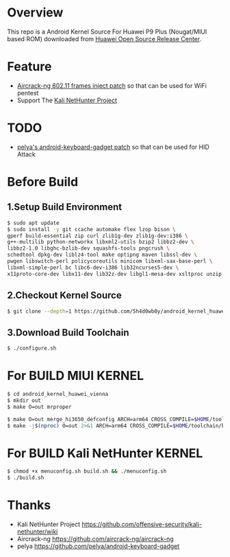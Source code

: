 Overview
========

This repo is a Android Kernel Source For Huawei P9 Plus (Nougat/MIUI based ROM) downloaded from [Huawei Open Source Release Center](https://consumer.huawei.com/en/opensource/).

Feature
=======

- [Aircrack-ng 802.11 frames inject patch](http://patches.aircrack-ng.org/mac80211.compat08082009.wl_frag+ack_v1.patch) so that can be used for WiFi pentest
- Support The [Kali NetHunter Project](https://github.com/offensive-security/kali-nethunter/wiki)

TODO
====

- [pelya's android-keyboard-gadget patch](https://github.com/pelya/android-keyboard-gadget) so that can be used for HID Attack

Before Build
============

1.Setup Build Environment
-------------------------

```bash
$ sudo apt update
$ sudo install -y git ccache automake flex lzop bison \
gperf build-essential zip curl zlib1g-dev zlib1g-dev:i386 \
g++-multilib python-networkx libxml2-utils bzip2 libbz2-dev \
libbz2-1.0 libghc-bzlib-dev squashfs-tools pngcrush \
schedtool dpkg-dev liblz4-tool make optipng maven libssl-dev \
pwgen libswitch-perl policycoreutils minicom libxml-sax-base-perl \
libxml-simple-perl bc libc6-dev-i386 lib32ncurses5-dev \
x11proto-core-dev libx11-dev lib32z-dev libgl1-mesa-dev xsltproc unzip
```

2.Checkout Kernel Source
------------------------

```bash
$ git clone --depth=1 https://github.com/5h4d0wb0y/android_kernel_huawei_vienna.git -b 7.x
```

3.Download Build Toolchain
--------------------------

```bash
$ ./configure.sh
```

For BUILD MIUI KERNEL
=====================

```bash
$ cd android_kernel_huawei_vienna
$ mkdir out 
$ make O=out mrproper
```
```bash
$ make O=out merge_hi3650_defconfig ARCH=arm64 CROSS_COMPILE=$HOME/toolchain/bin/aarch64-linux-android-
$ make -j$(nproc) O=out 2>&1 ARCH=arm64 CROSS_COMPILE=$HOME/toolchain/bin/aarch64-linux-android-
```

For BUILD Kali NetHunter KERNEL
===============================

```bash
$ chmod +x menuconfig.sh build.sh && ./menuconfig.sh
$ ./build.sh
```

Thanks
======
- Kali NetHunter Project https://github.com/offensive-security/kali-nethunter/wiki
- Aircrack-ng https://github.com/aircrack-ng/aircrack-ng
- pelya https://github.com/pelya/android-keyboard-gadget


